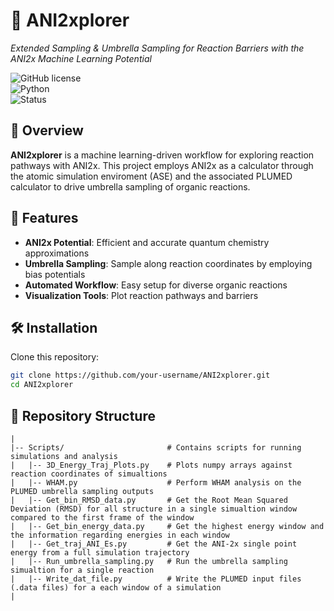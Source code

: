 # 🧪 ANI2xplorer  
_Extended Sampling & Umbrella Sampling for Reaction Barriers with the ANI2x Machine Learning Potential_  

![GitHub license](https://img.shields.io/badge/license-MIT-blue.svg)  
![Python](https://img.shields.io/badge/python-3.12%2B-blue)  
![Status](https://img.shields.io/badge/status-active-green)  

## 📌 Overview  
**ANI2xplorer** is a machine learning-driven workflow for exploring reaction pathways with ANI2x. This project employs ANI2x as a calculator through the atomic simulation enviroment (ASE) and the associated PLUMED calculator to drive umbrella sampling of organic reactions.   

## 🚀 Features  
- **ANI2x Potential**: Efficient and accurate quantum chemistry approximations  
- **Umbrella Sampling**: Sample along reaction coordinates by employing bias potentials 
- **Automated Workflow**: Easy setup for diverse organic reactions  
- **Visualization Tools**: Plot reaction pathways and barriers  

## 🛠 Installation  

Clone this repository:  
```bash
git clone https://github.com/your-username/ANI2xplorer.git
cd ANI2xplorer

```
## :file_folder: Repository Structure
```
|   
|-- Scripts/                       # Contains scripts for running simulations and analysis
|   |-- 3D_Energy_Traj_Plots.py    # Plots numpy arrays against reaction coordinates of simualtions
|   |-- WHAM.py                    # Perform WHAM analysis on the PLUMED umbrella sampling outputs
|   |-- Get_bin_RMSD_data.py       # Get the Root Mean Squared Deviation (RMSD) for all structure in a single simualtion window compared to the first frame of the window
|   |-- Get_bin_energy_data.py     # Get the highest energy window and the information regarding energies in each window
|   |-- Get_traj_ANI_Es.py         # Get the ANI-2x single point energy from a full simulation trajectory
|   |-- Run_umbrella_sampling.py   # Run the umbrella sampling simualtion for a single reaction
|   |-- Write_dat_file.py          # Write the PLUMED input files (.data files) for a each window of a simulation
|
```

